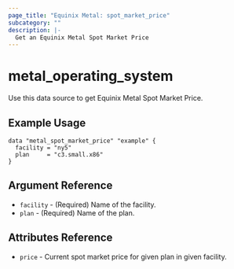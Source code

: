```yaml
---
page_title: "Equinix Metal: spot_market_price"
subcategory: ""
description: |-
  Get an Equinix Metal Spot Market Price
---
```


# metal\_operating\_system

Use this data source to get Equinix Metal Spot Market Price.

## Example Usage

```hcl
data "metal_spot_market_price" "example" {
  facility = "ny5"
  plan     = "c3.small.x86"
}
```

## Argument Reference

* `facility` - (Required) Name of the facility.
* `plan` - (Required) Name of the plan.

## Attributes Reference

* `price` - Current spot market price for given plan in given facility.
